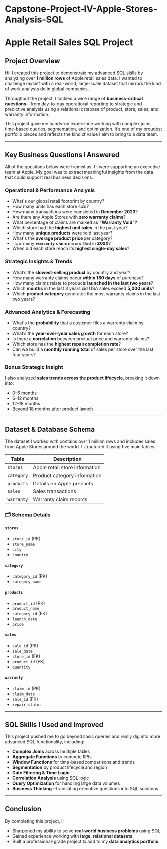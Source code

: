 # Capstone-Project-IV-Apple-Stores-Analysis-SQL

# Apple Retail Sales SQL Project

## Project Overview

Hi! I created this project to demonstrate my advanced SQL skills by analyzing over **1 million rows** of Apple retail sales data. I wanted to challenge myself with a real-world, large-scale dataset that mirrors the kind of work analysts do in global companies.

Throughout the project, I tackled a wide range of **business-critical questions**—from day-to-day operational reporting to strategic and predictive analysis using a relational database of product, store, sales, and warranty information.

This project gave me hands-on experience working with complex joins, time-based queries, segmentation, and optimization. It’s one of my proudest portfolio pieces and reflects the kind of value I aim to bring to a data team.

---

## Key Business Questions I Answered

All of the questions below were framed as if I were supporting an executive team at Apple. My goal was to extract meaningful insights from the data that could support real business decisions.

### Operational & Performance Analysis
- What's our global retail footprint by country?
- How many units has each store sold?
- How many transactions were completed in **December 2023**?
- Are there any Apple Stores with **zero warranty claims**?
- What percentage of claims are marked as **"Warranty Void"?**
- Which store had the **highest unit sales** in the past year?
- How many **unique products** were sold last year?
- What's the **average product price** per category?
- How many **warranty claims** were filed in **2020**?
- When did each store reach its **highest single-day sales**?

###  Strategic Insights & Trends
- What’s the **slowest-selling product** by country and year?
- How many warranty claims occur **within 180 days** of purchase?
- How many claims relate to products **launched in the last two years**?
- Which **months** in the last 3 years did USA sales exceed **5,000 units**?
- Which **product category** generated the most warranty claims in the last two years?

###  Advanced Analytics & Forecasting
- What's the **probability** that a customer files a warranty claim by country?
- What’s the **year-over-year sales growth** for each store?
- Is there a **correlation** between product price and warranty claims?
- Which store has the **highest repair completion rate**?
- Can we build a **monthly running total** of sales per store over the last four years?

###  Bonus Strategic Insight
I also analyzed **sales trends across the product lifecycle**, breaking it down into:
- 0–6 months  
- 6–12 months  
- 12–18 months  
- Beyond 18 months after product launch

---

##  Dataset & Database Schema

The dataset I worked with contains over 1 million rows and includes sales from Apple Stores around the world. I structured it using five main tables:

| Table      | Description                           |
|------------|---------------------------------------|
| `stores`   | Apple retail store information        |
| `category` | Product category information          |
| `products` | Details on Apple products             |
| `sales`    | Sales transactions                    |
| `warranty` | Warranty claim records                |

### 🗂️ Schema Details

#### `stores`
- `store_id` (PK)  
- `store_name`  
- `city`  
- `country`  

#### `category`
- `category_id` (PK)  
- `category_name`  

#### `products`
- `product_id` (PK)  
- `product_name`  
- `category_id` (FK)  
- `launch_date`  
- `price`  

#### `sales`
- `sale_id` (PK)  
- `sale_date`  
- `store_id` (FK)  
- `product_id` (FK)  
- `quantity`  

#### `warranty`
- `claim_id` (PK)  
- `claim_date`  
- `sale_id` (FK)  
- `repair_status`  

---

##  SQL Skills I Used and Improved

This project pushed me to go beyond basic queries and really dig into more advanced SQL functionality, including:

-  **Complex Joins** across multiple tables  
-  **Aggregate Functions** to compute KPIs  
-  **Window Functions** for time-based comparisons and trends  
-  **Segmentation** by product lifecycle and region  
-  **Date Filtering & Time Logic**  
-  **Correlation Analysis** using SQL logic  
-  **Query Optimization** for handling large data volumes  
-  **Business Thinking**—translating executive questions into SQL solutions  

---

##  Conclusion

By completing this project, I:
- Sharpened my ability to solve **real-world business problems** using SQL  
- Gained experience working with **large, relational datasets**  
- Built a professional-grade project to add to my **data analytics portfolio**





